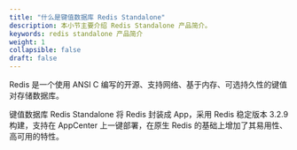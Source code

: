 ```yaml
---
title: "什么是键值数据库 Redis Standalone"
description: 本小节主要介绍 Redis Standalone 产品简介。 
keywords: redis standalone 产品简介
weight: 1
collapsible: false
draft: false
---
```




Redis 是一个使用 ANSI C 编写的开源、支持网络、基于内存、可选持久性的键值对存储数据库。

键值数据库 Redis Standalone 将 Redis 封装成 App，采用 Redis 稳定版本 3.2.9 构建，支持在 AppCenter 上一键部署，在原生 Redis 的基础上增加了其易用性、高可用的特性。
